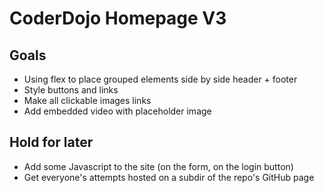 # CoderDojo Homepage V3

## Goals

- Using flex to place grouped elements side by side header + footer
- Style buttons and links
- Make all clickable images links
- Add embedded video with placeholder image

## Hold for later

- Add some Javascript to the site (on the form, on the login button)
- Get everyone's attempts hosted on a subdir of the repo's GitHub page
